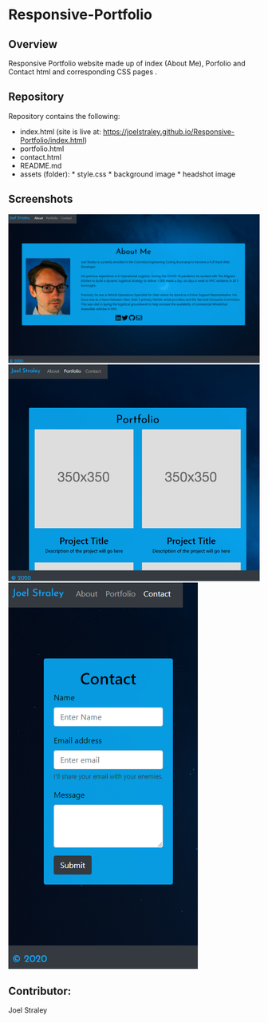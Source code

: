 # Responsive-Portfolio

## Overview

Responsive Portfolio website made up of index (About Me), Porfolio and Contact html and corresponding CSS pages
.
## Repository

Repository contains the following: 

* index.html (site is live at: https://joelstraley.github.io/Responsive-Portfolio/index.html)
* portfolio.html
* contact.html
* README.md
* assets (folder): 
      * style.css 
      * background image
      * headshot image

## Screenshots
![alt text](https://github.com/Joelstraley/Responsive-Portfolio/blob/main/Screenshot-About.png)
![alt text](https://github.com/Joelstraley/Responsive-Portfolio/blob/main/Screenshot-Portfolio.png)
![alt text](https://github.com/Joelstraley/Responsive-Portfolio/blob/main/Screenshot-Contact.png)



## Contributor: 
Joel Straley

